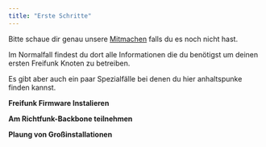 ```yaml
---
title: "Erste Schritte"
---
```


Bitte schaue dir genau unsere [Mitmachen](https://karlsruhe.freifunk.net/mitmachen/) falls du es noch nicht hast.

Im Normalfall findest du dort alle Informationen die du benötigst um deinen ersten Freifunk Knoten zu betreiben.

Es gibt aber auch ein paar Spezialfälle bei denen du hier anhaltspunke finden kannst.

**Freifunk Firmware Instalieren**

**Am Richtfunk-Backbone teilnehmen**  

**Plaung von Großinstallationen**
